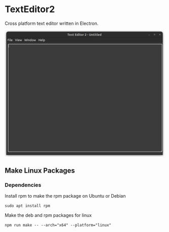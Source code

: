 # TextEditor2
Cross platform text editor written in Electron.

![Text Editor Window](./images/text_editor_window.webp)


## Make Linux Packages
### Dependencies
Install rpm to make the rpm package on Ubuntu or Debian
```
sudo apt install rpm
```
Make the deb and rpm packages for linux
```
npm run make -- --arch="x64" --platform="linux"
```


